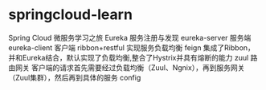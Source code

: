 # springcloud-learn
Spring Cloud 微服务学习之旅
Eureka 服务注册与发现
eureka-server 服务端
eureka-client 客户端
ribbon+restful 实现服务负载均衡
feign 集成了Ribbon，并和Eureka结合，默认实现了负载均衡,整合了Hystrix并具有熔断的能力
zuul 路由网关  客户端的请求首先需要经过负载均衡（Zuul、Ngnix），再到服务网关（Zuul集群），然后再到具体的服务
config

